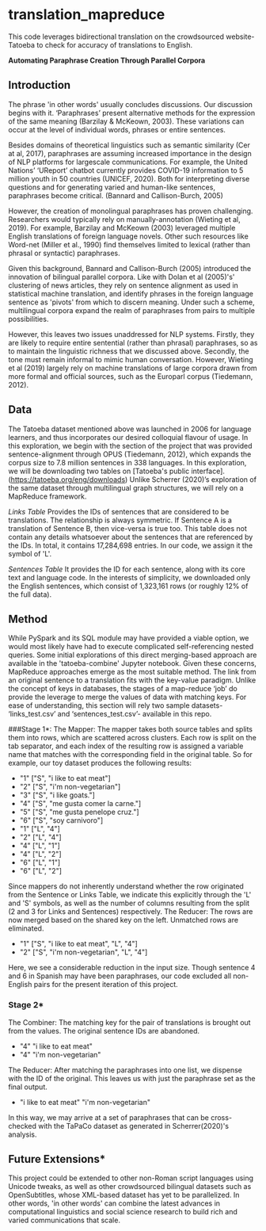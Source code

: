 # translation_mapreduce
This code leverages bidirectional translation on the crowdsourced website- Tatoeba to check for accuracy of translations to English. 


**Automating Paraphrase Creation Through Parallel Corpora**

## Introduction

The phrase 'in other words' usually concludes discussions. Our discussion begins with it. ‘Paraphrases’ present alternative methods for the expression of the same meaning (Barzilay & McKeown, 2003). These variations can occur at the level of individual words, phrases or entire sentences. 

Besides domains of theoretical linguistics such as semantic similarity (Cer at al, 2017), paraphrases are assuming increased importance in the design of NLP platforms for largescale communications. For example, the United Nations’ ‘UReport’ chatbot currently provides COVID-19 information to 5 million youth in 50 countries (UNICEF, 2020). Both for interpreting diverse questions and for generating varied and human-like sentences, paraphrases become critical. (Bannard and Callison-Burch, 2005) 

However, the creation of monolingual paraphrases has proven challenging. Researchers would typically rely on manually-annotation (Wieting et al, 2019). For example, Barzilay and McKeown (2003) leveraged multiple English translations of foreign language novels. Other such resources like Word-net (Miller et al., 1990) find themselves limited to lexical (rather than phrasal or syntactic) paraphrases. 

Given this background, Bannard and Callison-Burch (2005) introduced the innovation of bilingual parallel corpora. Like with Dolan et al (2005)'s' clustering of news articles, they rely on sentence alignment as used in statistical machine translation, and identify phrases in the foreign language sentence as 'pivots' from which to discern meaning. Under such a scheme, multilingual corpora expand the realm of paraphrases from pairs to multiple possibilities. 

However, this leaves two issues unaddressed for NLP systems. Firstly, they are likely to require entire sentential (rather than phrasal) paraphrases, so as to maintain the linguistic richness that we discussed above. Secondly, the tone must remain informal to mimic human conversation. However, Wieting et al (2019) largely rely on machine translations of large corpora drawn from more formal and official sources, such as the Europarl corpus (Tiedemann, 2012).   

## Data

The Tatoeba dataset mentioned above was launched in 2006 for language learners, and thus incorporates our desired colloquial flavour of usage. In this exploration, we begin with the section of the project that was provided sentence-alignment through OPUS (Tiedemann, 2012), which expands the corpus size to 7.8 million sentences in 338 languages. In this exploration, we will be downloading two tables on [Tatoeba's public interface].(https://tatoeba.org/eng/downloads) Unlike Scherrer (2020)’s exploration of the same dataset through multilingual graph structures, we will rely on a MapReduce framework. 

*Links Table*
Provides the IDs of sentences that are considered to be translations. The relationship is always symmetric. If Sentence A is a translation of Sentence B, then vice-versa is true too. 
This table does not contain any details whatsoever about the sentences that are referenced by the IDs. In total, it contains 17,284,698 entries. In our code, we assign it the symbol of 'L'.

*Sentences Table*
It provides the ID for each sentence, along with its core text and language code. In the interests of simplicity, we downloaded only the English sentences, which consist of 1,323,161 rows (or roughly 12% of the full data). 

## Method
While PySpark and its SQL module may have provided a viable option, we would most likely have had to execute complicated self-referencing nested queries. Some initial explorations of this direct merging-based approach are available in the 'tatoeba-combine' Jupyter notebook. Given these concerns, MapReduce approaches emerge as the most suitable method. The link from an original sentence to a translation fits with the key-value paradigm. Unlike the concept of keys in databases, the stages of a map-reduce ‘job’ do provide the leverage to merge the values of data with matching keys. 
For ease of understanding, this section will rely two sample datasets- ‘links_test.csv’ and ‘sentences_test.csv’- available in this repo. 


###Stage 1*: 
The Mapper: The mapper takes both source tables and splits them into rows, which are scattered across clusters. Each row is split on the tab separator, and each index of the resulting row is assigned a variable name that matches with the corresponding field in the original table. 
So for example, our toy dataset produces the following results:
- "1"     ["S", "i like to eat meat"]
- "2"     ["S", "i'm non-vegetarian"]
- "3"     ["S", "i like goats."]
- "4"     ["S", "me gusta comer la carne."]
- "5"     ["S", "me gusta penelope cruz."]
- "6"     ["S", "soy carnivoro"]
- "1"     ["L", "4"]
- "2"     ["L", "4"]
- "4"     ["L", "1"]
- "4"     ["L", "2"]
- "6"     ["L", "1"]
- "6"     ["L", "2"]

Since mappers do not inherently understand whether the row originated from the Sentence or Links Table, we indicate this explicitly through the 'L' and 'S' symbols, as well as the number of columns resulting from the split (2 and 3 for Links and Sentences) respectively. 
The Reducer:
The rows are now merged based on the shared key on the left. Unmatched rows are eliminated. 

- "1"     ["S", "i like to eat meat", "L", "4"]
- "2"     ["S", "i'm non-vegetarian", "L", "4"]

Here, we see a considerable reduction in the input size. Though sentence 4 and 6 in Spanish may have been paraphrases, our code excluded all non-English pairs for the present iteration of this project. 

### Stage 2*

The Combiner: The matching key for the pair of translations is brought out from the values. The original sentence IDs are abandoned. 

- "4"     "i like to eat meat"
- "4"     "i'm non-vegetarian"

The Reducer: After matching the paraphrases into one list, we dispense with the ID of the original. This leaves us with just the paraphrase set as the final output. 

- "i like to eat meat"    "i'm non-vegetarian"

In this way, we may arrive at a set of paraphrases that can be cross-checked with the TaPaCo dataset as generated in Scherrer(2020)'s analysis.

## Future Extensions*

This project could be extended to other non-Roman script languages using Unicode tweaks, as well as other crowdsourced bilingual datasets such as OpenSubtitles, whose XML-based dataset has yet to be parallelized.  In other words, 'in other words' can combine the latest advances in computational linguistics and social science research to build rich and varied communications that scale. 
